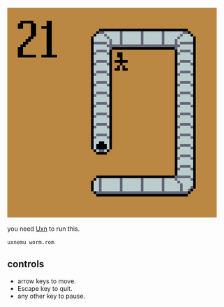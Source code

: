 ![preview image](preview.png)

you need [Uxn](https://100r.co/site/uxn.html) to run this.
```bash
uxnemu worm.rom
```

## controls
- arrow keys to move.
- Escape key to quit.
- any other key to pause.

